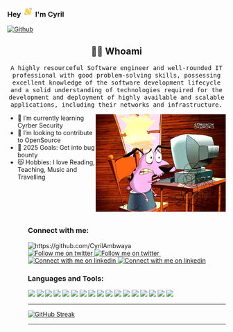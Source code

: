 ### Hey <img src="https://github.com/CyrilAmbwaya/CyrilAmbwaya/blob/main/Wave.gif" width="5%"> I'm Cyril 

[![Github](https://img.shields.io/github/followers/CyrilAmbwaya?label=Follow&style=social)](https://github.com/CyrilAmbwaya)


<h2 align="center"> 👨‍💻 Whoami</h2>
<p align="center">
  <samp>A highly resourceful Software engineer and well-rounded IT professional with good problem-solving skills, possessing excellent knowledge of the software development lifecycle and a solid understanding of technologies required for the development and deployment of highly available and scalable applications, including their networks and infrastructure.</samp></p>
  <img align="right" alt="coding" width="300" src="https://github.com/CyrilAmbwaya/CyrilAmbwaya/blob/main/my.gif">
<ul align="left">
<li> 🌱 I’m currently learning Cyrber Security</li>
<li> 👯 I’m looking to contribute to OpenSource</li>
<li> 🥅 2025 Goals: Get into bug bounty</li>
<li>😻 Hobbies: I love Reading, Teaching, Music and Travelling</li>
<ul>
  <br><br><br><br>
  

### Connect with me:

  <img src="https://komarev.com/ghpvc/?username=CyrilAmbwaya" alt="https://github.com/CyrilAmbwaya" />
  
  <br>
  
  <!-- Social button 1 -->
<!-- Light Mode -->
<a href="https://twitter.com/intent/follow?screen_name=CyrilAmbwaya#gh-light-mode-only">
<img src="https://img.shields.io/twitter/follow/CyrilAmbwaya?style=for-the-badge&logo=twitter&labelColor=000&color=3572A5#gh-light-mode-only" alt="Follow me on twitter" >
</a>
<!-- Dark Mode -->
<a href="https://twitter.com/intent/follow?screen_name=CyrilAmbwaya#gh-dark-mode-only">
<img src="https://img.shields.io/twitter/follow/CyrilAmbwaya?style=for-the-badge&logo=twitter&labelColor=000&color=FFF#gh-dark-mode-only" alt="Follow me on twitter" >
</a>
&nbsp;
  
  <!-- Social button 2 -->
<!-- Light Mode -->
<a href="https://www.linkedin.com/in/cyril-ambwaya-538468242#gh-light-mode-only">
<img src="https://img.shields.io/badge/LinkedIn-3572A5?style=for-the-badge&logo=linkedin&logoColor=white#gh-light-mode-only" alt="Connect with me on linkedin" >
</a>
<!-- Dark Mode -->
<a href="https://www.linkedin.com/in/cyril-ambwaya-538468242#gh-dark-mode-only">
<img src="https://img.shields.io/badge/LinkedIn-ffffff?style=for-the-badge&logo=linkedin&logoColor=0690FA#gh-dark-mode-only" alt="Connect with me on linkedin" >
</a>
  


### Languages and Tools:
 <img src="https://img.shields.io/badge/-Python-F9DC3E.svg?logo=python&style=flat">
    <img src="https://img.shields.io/badge/-Google%20Cloud-EEE.svg?logo=google-cloud&style=flat">    
    <img src="https://img.shields.io/badge/-Django-092E20.svg?logo=django&style=flat">
    <img src="https://img.shields.io/badge/-Flask-000000.svg?logo=flask&style=flat">    
    <img src="https://img.shields.io/badge/-GitHub-181717.svg?logo=github&style=flat">
    <img src="https://img.shields.io/badge/MySQL-005C84?style=for-the-badge&logo=mysql&logoColor=white&style=flat">   
    <img src="https://img.shields.io/badge/PHP-ccc.svg?logo=php&style=flat">
    <img src="https://img.shields.io/badge/Javascript-276DC3.svg?logo=javascript&style=flat">
    <img src="https://img.shields.io/badge/-CSS3-1572B6.svg?logo=css3&style=flat">
    <img src="https://img.shields.io/badge/-HTML5-333.svg?logo=html5&style=flat">
    <img src="https://img.shields.io/badge/-Bootstrap-563D7C.svg?logo=bootstrap&style=flat">
    <img src="https://img.shields.io/badge/-React-555.svg?logo=react&style=flat">
    <img src="https://img.shields.io/badge/Flutter-02569B?style=for-the-badge&logo=flutter&logoColor=white&style=flat">  
    <img src="https://img.shields.io/badge/-jQuery-0769AD.svg?logo=jquery&style=flat">
    <img src="https://img.shields.io/badge/-Docker-EEE.svg?logo=docker&style=flat">
    <img src="https://img.shields.io/badge/-Visual%20Studio%20Code-007ACC.svg?logo=visual-studio-code&style=flat">
    <img src="https://img.shields.io/badge/-Vim-019733.svg?logo=vim&style=flat">
 

---

[![GitHub Streak](https://github-readme-streak-stats.herokuapp.com?user=CyrilAmbwaya&theme=dark&date_format=j%20M%5B%20Y%5D)](https://git.io/streak-stats)

---

